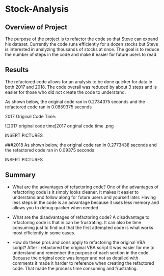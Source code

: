 # Stock-Analysis

## Overview of Project
The purpose of the project is to refactor the code so that Steve can expand his dataset. Currently the code runs efficiently for a dozen stocks but Steve is interested in analyzing thousands of stocks at once. The goal is to reduce the number of steps in the code and make it easier for future users to read.

## Results
The refactored code allows for an analysis to be done quicker for data in both 2017 and 2018. The code overall was reduced by about 3 steps and is easier for those who did not create the code to understand. 

As shown below, the original code ran in 0.2734375 seconds and the refactored code ran in 0.0859375 seconds

2017 Original Code Time:

![2017 original code time]2017 original code time .png

INSERT PICTURES

###2018
As shown below, the original code ran in 0.2773438 seconds and the refactored code ran in 0.09375 seconds

INSERT PICTURES

## Summary

- What are the advantages of refactoring code?
One of the advantages of refactoring code is it simply looks cleaner. It makes it easier to understand and follow along for future users and yourself later. Having less steps in the code is an advantage because it uses less memory and allows you to debug quicker when needed.  

- What are the disadvantages of refactoring code?
A disadvantage to refactoring code is that in can be frustrating. It can also be time consuming just to find out that the first attempted code is what works most efficiently in some cases. 

- How do these pros and cons apply to refactoring the original VBA script?
After I refactored the original VBA script it was easier for me to understand and remember the purpose of each section in the code. Because the original code was longer and not as detailed with comments it made it harder to reference when creating the refactored code. That made the process time consuming and frustrating.  
